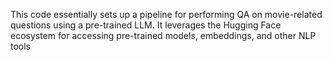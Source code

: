 This code essentially sets up a pipeline for performing QA on movie-related questions using a pre-trained LLM. It leverages the Hugging Face ecosystem for accessing pre-trained models, embeddings, and other NLP tools
